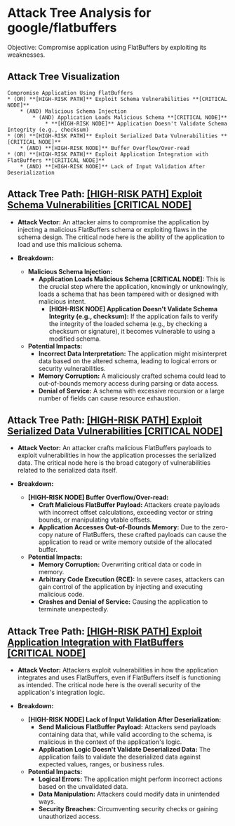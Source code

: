 # Attack Tree Analysis for google/flatbuffers

Objective: Compromise application using FlatBuffers by exploiting its weaknesses.

## Attack Tree Visualization

```
Compromise Application Using FlatBuffers
* (OR) **[HIGH-RISK PATH]** Exploit Schema Vulnerabilities **[CRITICAL NODE]**
    * (AND) Malicious Schema Injection
        * (AND) Application Loads Malicious Schema **[CRITICAL NODE]**
            * **[HIGH-RISK NODE]** Application Doesn't Validate Schema Integrity (e.g., checksum)
* (OR) **[HIGH-RISK PATH]** Exploit Serialized Data Vulnerabilities **[CRITICAL NODE]**
    * (AND) **[HIGH-RISK NODE]** Buffer Overflow/Over-read
* (OR) **[HIGH-RISK PATH]** Exploit Application Integration with FlatBuffers **[CRITICAL NODE]**
    * (AND) **[HIGH-RISK NODE]** Lack of Input Validation After Deserialization
```


## Attack Tree Path: [[HIGH-RISK PATH] Exploit Schema Vulnerabilities [CRITICAL NODE]](./attack_tree_paths/_high-risk_path__exploit_schema_vulnerabilities__critical_node_.md)

* **Attack Vector:** An attacker aims to compromise the application by injecting a malicious FlatBuffers schema or exploiting flaws in the schema design. The critical node here is the ability of the application to load and use this malicious schema.

* **Breakdown:**
    * **Malicious Schema Injection:**
        * **Application Loads Malicious Schema [CRITICAL NODE]:** This is the crucial step where the application, knowingly or unknowingly, loads a schema that has been tampered with or designed with malicious intent.
            * **[HIGH-RISK NODE] Application Doesn't Validate Schema Integrity (e.g., checksum):** If the application fails to verify the integrity of the loaded schema (e.g., by checking a checksum or signature), it becomes vulnerable to using a modified schema.
    * **Potential Impacts:**
        * **Incorrect Data Interpretation:** The application might misinterpret data based on the altered schema, leading to logical errors or security vulnerabilities.
        * **Memory Corruption:** A maliciously crafted schema could lead to out-of-bounds memory access during parsing or data access.
        * **Denial of Service:** A schema with excessive recursion or a large number of fields can cause resource exhaustion.

## Attack Tree Path: [[HIGH-RISK PATH] Exploit Serialized Data Vulnerabilities [CRITICAL NODE]](./attack_tree_paths/_high-risk_path__exploit_serialized_data_vulnerabilities__critical_node_.md)

* **Attack Vector:** An attacker crafts malicious FlatBuffers payloads to exploit vulnerabilities in how the application processes the serialized data. The critical node here is the broad category of vulnerabilities related to the serialized data itself.

* **Breakdown:**
    * **[HIGH-RISK NODE] Buffer Overflow/Over-read:**
        * **Craft Malicious FlatBuffer Payload:** Attackers create payloads with incorrect offset calculations, exceeding vector or string bounds, or manipulating vtable offsets.
        * **Application Accesses Out-of-Bounds Memory:**  Due to the zero-copy nature of FlatBuffers, these crafted payloads can cause the application to read or write memory outside of the allocated buffer.
    * **Potential Impacts:**
        * **Memory Corruption:** Overwriting critical data or code in memory.
        * **Arbitrary Code Execution (RCE):** In severe cases, attackers can gain control of the application by injecting and executing malicious code.
        * **Crashes and Denial of Service:**  Causing the application to terminate unexpectedly.

## Attack Tree Path: [[HIGH-RISK PATH] Exploit Application Integration with FlatBuffers [CRITICAL NODE]](./attack_tree_paths/_high-risk_path__exploit_application_integration_with_flatbuffers__critical_node_.md)

* **Attack Vector:**  Attackers exploit vulnerabilities in how the application integrates and uses FlatBuffers, even if FlatBuffers itself is functioning as intended. The critical node here is the overall security of the application's integration logic.

* **Breakdown:**
    * **[HIGH-RISK NODE] Lack of Input Validation After Deserialization:**
        * **Send Malicious FlatBuffer Payload:** Attackers send payloads containing data that, while valid according to the schema, is malicious in the context of the application's logic.
        * **Application Logic Doesn't Validate Deserialized Data:** The application fails to validate the deserialized data against expected values, ranges, or business rules.
    * **Potential Impacts:**
        * **Logical Errors:** The application might perform incorrect actions based on the unvalidated data.
        * **Data Manipulation:** Attackers could modify data in unintended ways.
        * **Security Breaches:**  Circumventing security checks or gaining unauthorized access.

